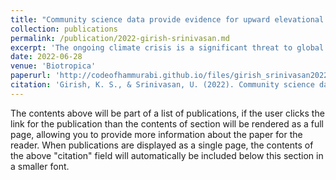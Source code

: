 ```yaml
---
title: "Community science data provide evidence for upward elevational range shifts by Eastern Himalayan birds"
collection: publications
permalink: /publication/2022-girish-srinivasan.md
excerpt: 'The ongoing climate crisis is a significant threat to global biodiversity. As Earth warms, many species respond by shifting their geographical ranges either polewards, or in mountainous regions, upslope towards higher elevations, presumably to track suitable thermal environments. Upslope range shifts are of particular concern in tropical mountain ranges because: (a) tropical species are particularly thermally sensitive; (b) species moving upwards could become locally extirpated as they run out of habitable space; and (c) tropical mountains harbor a high fraction of Earth's terrestrial biodiversity. Rapid upslope shifts can, therefore, result in significant biodiversity losses. We used community science data over a 13-year period to evaluate whether 93 Eastern Himalayan bird species might be shifting to higher elevations. To do this, we analyzed changes in their occurrence probabilities in eBird checklists from birdwatching hotspots at fixed elevations. We found patterns consistent with upslope range shifts; species with elevational ranges primarily below hotspot elevations show increases in their occurrence probability over time, and those with most of their elevational ranges above a hotspot elevation decline in occurrence probability. Our findings are suggestive of rapid responses to climate change by Eastern Himalayan birds. We caution that Eastern Himalayan bird species might be at special risk from increasing global temperatures because of heightened thermal sensitivity coupled with high rates of warming in the region. To remain resilient in the face of climate change, Eastern Himalayan birds likely require undisturbed habitats spanning entire elevational gradients, to track rising temperatures by moving to higher elevations.'
date: 2022-06-28
venue: 'Biotropica'
paperurl: 'http://codeofhammurabi.github.io/files/girish_srinivasan2022.pdf'
citation: 'Girish, K. S., & Srinivasan, U. (2022). Community science data provide evidence for upward elevational range shifts by Eastern Himalayan birds. Biotropica, 54(6), 1457-1465.'
---
```


The contents above will be part of a list of publications, if the user clicks the link for the publication than the contents of section will be rendered as a full page, allowing you to provide more information about the paper for the reader. When publications are displayed as a single page, the contents of the above "citation" field will automatically be included below this section in a smaller font.

